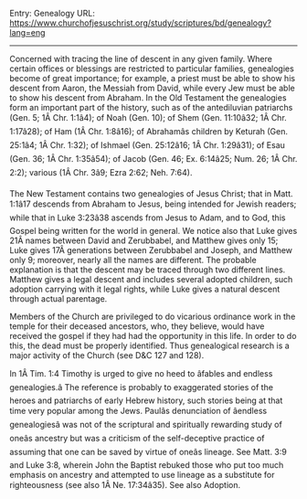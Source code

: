 Entry: Genealogy
URL: https://www.churchofjesuschrist.org/study/scriptures/bd/genealogy?lang=eng

---

Concerned with tracing the line of descent in any given family. Where certain offices or blessings are restricted to particular families, genealogies become of great importance; for example, a priest must be able to show his descent from Aaron, the Messiah from David, while every Jew must be able to show his descent from Abraham. In the Old Testament the genealogies form an important part of the history, such as of the antediluvian patriarchs (Gen. 5; 1Â Chr. 1:1â4); of Noah (Gen. 10); of Shem (Gen. 11:10â32; 1Â Chr. 1:17â28); of Ham (1Â Chr. 1:8â16); of Abrahamâs children by Keturah (Gen. 25:1â4; 1Â Chr. 1:32); of Ishmael (Gen. 25:12â16; 1Â Chr. 1:29â31); of Esau (Gen. 36; 1Â Chr. 1:35â54); of Jacob (Gen. 46; Ex. 6:14â25; Num. 26; 1Â Chr. 2:2); various (1Â Chr. 3â9; Ezra 2:62; Neh. 7:64).

The New Testament contains two genealogies of Jesus Christ; that in Matt. 1:1â17 descends from Abraham to Jesus, being intended for Jewish readers; while that in Luke 3:23â38 ascends from Jesus to Adam, and to God, this Gospel being written for the world in general. We notice also that Luke gives 21Â names between David and Zerubbabel, and Matthew gives only 15; Luke gives 17Â generations between Zerubbabel and Joseph, and Matthew only 9; moreover, nearly all the names are different. The probable explanation is that the descent may be traced through two different lines. Matthew gives a legal descent and includes several adopted children, such adoption carrying with it legal rights, while Luke gives a natural descent through actual parentage.

Members of the Church are privileged to do vicarious ordinance work in the temple for their deceased ancestors, who, they believe, would have received the gospel if they had had the opportunity in this life. In order to do this, the dead must be properly identified. Thus genealogical research is a major activity of the Church (see D&C 127 and 128).

In 1Â Tim. 1:4 Timothy is urged to give no heed to âfables and endless genealogies.â The reference is probably to exaggerated stories of the heroes and patriarchs of early Hebrew history, such stories being at that time very popular among the Jews. Paulâs denunciation of âendless genealogiesâ was not of the scriptural and spiritually rewarding study of oneâs ancestry but was a criticism of the self-deceptive practice of assuming that one can be saved by virtue of oneâs lineage. See Matt. 3:9 and Luke 3:8, wherein John the Baptist rebuked those who put too much emphasis on ancestry and attempted to use lineage as a substitute for righteousness (see also 1Â Ne. 17:34â35). See also Adoption.

